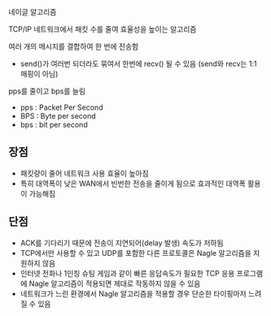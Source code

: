 네이글 알고리즘

TCP/IP 네트워크에서 패킷 수를 줄여 효율성을 높이는 알고리즘

여러 개의 메시지를 결합하여 한 번에 전송함
- send()가 여러번 되더라도 묶여서 한번에 recv() 될 수 있음 (send와 recv는 1:1 매핑이 아님)

pps를 줄이고 bps를 늘림
- pps : Packet Per Second
- BPS : Byte per second
- bps : bit per second

## 장점
- 패킷량이 줄어 네트워크 사용 효율이 높아짐
- 특히 대역폭이 낮은 WAN에서 빈번한 전송을 줄이게 됨으로 효과적인 대역폭 활용이 가능해짐
## 단점
- ACK를 기다리기 때문에 전송이 지연되어(delay 발생) 속도가 저하됨
- TCP에서만 사용할 수 있고 UDP를 포함한 다른 프로토콜은 Nagle 알고리즘을 지원하지 않음
- 인터넷 전화나 1인칭 슈팅 게임과 같이 빠른 응답속도가 필요한 TCP 응용 프로그램에 Nagle 알고리즘이 적용되면 제대로 작동하지 않을 수 있음
- 네트워크가 느린 환경에서 Nagle 알고리즘을 적용할 경우 단순한 타이핑마저 느려질 수 있음
